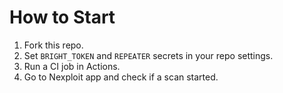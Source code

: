 # How to Start

1. Fork this repo.
2. Set `BRIGHT_TOKEN` and `REPEATER` secrets in your repo settings.
3. Run a CI job in Actions.
4. Go to Nexploit app and check if a scan started.

